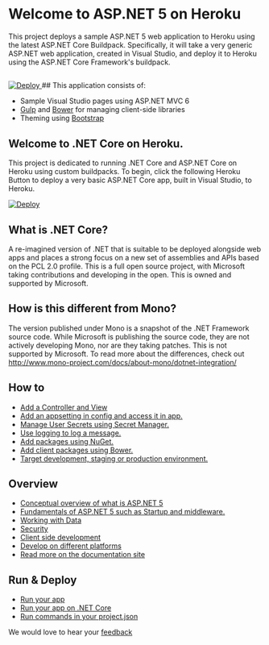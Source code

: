 # Welcome to ASP.NET 5 on Heroku

This project deploys a sample ASP.NET 5 web application to Heroku using the latest ASP.NET Core Buildpack. Specifically, it will take a very generic ASP.NET web application, created in Visual Studio, and deploy it to Heroku using the ASP.NET Core Framework's buildpack. 
<br><p>
##
<a href="https://heroku.com/deploy?template=https://github.com/herokumx/herokumxnet">
  <img src="https://www.herokucdn.com/deploy/button.svg" alt="Deploy">
</a>
## This application consists of:

*   Sample Visual Studio pages using ASP.NET MVC 6
*   [Gulp](http://go.microsoft.com/fwlink/?LinkId=518007) and [Bower](http://go.microsoft.com/fwlink/?LinkId=518004) for managing client-side libraries
*   Theming using [Bootstrap](http://go.microsoft.com/fwlink/?LinkID=398939)

## Welcome to .NET Core on Heroku.
This project is dedicated to running .NET Core and ASP.NET Core on Heroku using custom buildpacks. To begin, click the following Heroku Button to deploy a very basic ASP.NET Core app, built in Visual Studio, to Heroku. 

[![Deploy](https://www.herokucdn.com/deploy/button.svg)](https://heroku.com/deploy?template=https://github.com/herokumx/herokumxnet)

## What is .NET Core? 
A re-imagined version of .NET that is suitable to be deployed alongside web apps and places a strong focus on a new set of assemblies and APIs based on the PCL 2.0 profile. This is a full open source project, with Microsoft taking contributions and developing in the open. This is owned and supported by Microsoft.

## How is this different from Mono? 
The version published under Mono is a snapshot of the .NET Framework source code. While Microsoft is publishing the source code, they are not actively developing Mono, nor are they taking patches. This is not supported by Microsoft. To read more about the differences, check out http://www.mono-project.com/docs/about-mono/dotnet-integration/

## How to

*   [Add a Controller and View](http://go.microsoft.com/fwlink/?LinkID=398600)
*   [Add an appsetting in config and access it in app.](http://go.microsoft.com/fwlink/?LinkID=699562)
*   [Manage User Secrets using Secret Manager.](http://go.microsoft.com/fwlink/?LinkId=699315)
*   [Use logging to log a message.](http://go.microsoft.com/fwlink/?LinkId=699316)
*   [Add packages using NuGet.](http://go.microsoft.com/fwlink/?LinkId=699317)
*   [Add client packages using Bower.](http://go.microsoft.com/fwlink/?LinkId=699318)
*   [Target development, staging or production environment.](http://go.microsoft.com/fwlink/?LinkId=699319)

## Overview

*   [Conceptual overview of what is ASP.NET 5](http://go.microsoft.com/fwlink/?LinkId=518008)
*   [Fundamentals of ASP.NET 5 such as Startup and middleware.](http://go.microsoft.com/fwlink/?LinkId=699320)
*   [Working with Data](http://go.microsoft.com/fwlink/?LinkId=398602)
*   [Security](http://go.microsoft.com/fwlink/?LinkId=398603)
*   [Client side development](http://go.microsoft.com/fwlink/?LinkID=699321)
*   [Develop on different platforms](http://go.microsoft.com/fwlink/?LinkID=699322)
*   [Read more on the documentation site](http://go.microsoft.com/fwlink/?LinkID=699323)

## Run & Deploy

*   [Run your app](http://go.microsoft.com/fwlink/?LinkID=517851)
*   [Run your app on .NET Core](http://go.microsoft.com/fwlink/?LinkID=517852)
*   [Run commands in your project.json](http://go.microsoft.com/fwlink/?LinkID=517853)

We would love to hear your [feedback](https://www.heroku.com/contact)
